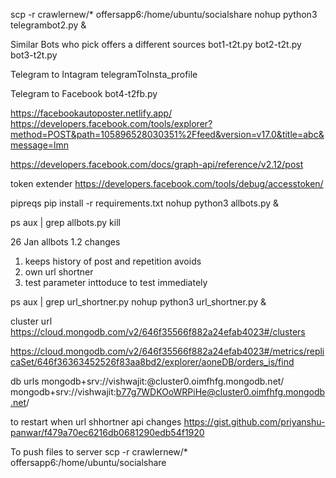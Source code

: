 scp -r crawlernew/* offersapp6:/home/ubuntu/socialshare
nohup python3 telegrambot2.py &

Similar Bots who pick offers a different sources
bot1-t2t.py
bot2-t2t.py
bot3-t2t.py

Telegram to Intagram
telegramToInsta_profile

Telegram to Facebook
bot4-t2fb.py


https://facebookautoposter.netlify.app/
https://developers.facebook.com/tools/explorer?method=POST&path=105896528030351%2Ffeed&version=v17.0&title=abc&message=lmn

https://developers.facebook.com/docs/graph-api/reference/v2.12/post

token extender
https://developers.facebook.com/tools/debug/accesstoken/


pipreqs
pip install -r requirements.txt
nohup python3 allbots.py &

ps aux | grep allbots.py
kill <processid>


26 Jan
allbots 1.2
changes
1. keeps history of post and repetition avoids
2. own url shortner
3. test parameter inttoduce to test immediately


ps aux | grep url_shortner.py
nohup python3 url_shortner.py &

cluster url
https://cloud.mongodb.com/v2/646f35566f882a24efab4023#/clusters

https://cloud.mongodb.com/v2/646f35566f882a24efab4023#/metrics/replicaSet/646f36363452526f83aa8bd2/explorer/aoneDB/orders_is/find


db urls
mongodb+srv://vishwajit:<password>@cluster0.oimfhfg.mongodb.net/
mongodb+srv://vishwajit:b77g7WDKOoWRPiHe@cluster0.oimfhfg.mongodb.net/


to restart when url shhortner api changes
https://gist.github.com/priyanshu-panwar/f479a70ec6216db0681290edb54f1920

To push files to server
scp -r crawlernew/* offersapp6:/home/ubuntu/socialshare